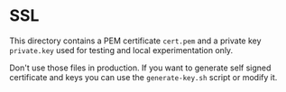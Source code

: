 # SSL

This directory contains a PEM certificate `cert.pem` and a private key
`private.key` used for testing and local experimentation only.

Don't use those files in production. If you want to generate self
signed certificate and keys you can use the `generate-key.sh` script
or modify it.
